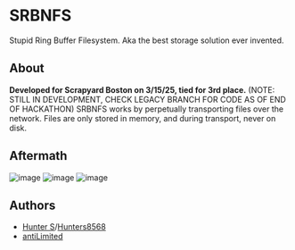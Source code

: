 # SRBNFS
Stupid Ring Buffer Filesystem.
Aka the best storage solution ever invented.

## About
**Developed for Scrapyard Boston on 3/15/25, tied for 3rd place.** (NOTE: STILL IN DEVELOPMENT, CHECK LEGACY BRANCH FOR CODE AS OF END OF HACKATHON)
SRBNFS works by perpetually transporting files over the network. Files are only stored in memory, and during transport, never on disk.


## Aftermath
![image](https://github.com/user-attachments/assets/2dc5bdc5-e129-492f-b767-d77feb507642)
![image](https://github.com/user-attachments/assets/26e99631-1a28-4d8c-91be-0069d3175f62)
![image](https://github.com/user-attachments/assets/990c6299-97ee-411d-9aba-6ca69a9c6db7)


## Authors
- [Hunter S](https://github.com/Interfiber)/[Hunters8568](https://github.com/Hunters8568)
- [antiLimited](https://github.com/antiLimited)
